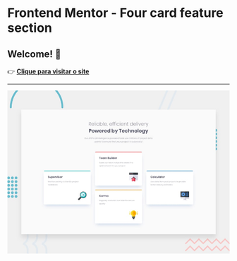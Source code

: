 # Frontend Mentor - Four card feature section
## Welcome! 👋
👉 [**Clique para visitar o site**](https://jose33-afk.github.io/tailwind-sites/four-card-feature-section-master/index.html)
***
![Design preview for the Four card feature section coding challenge](./design/desktop-preview.jpg)



